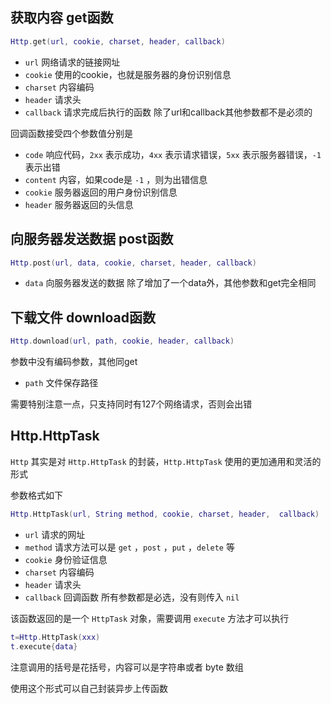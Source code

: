 ## 获取内容 get函数
``` lua
Http.get(url, cookie, charset, header, callback)
```
* `url` 网络请求的链接网址
* `cookie` 使用的cookie，也就是服务器的身份识别信息
* `charset` 内容编码
* `header` 请求头
* `callback` 请求完成后执行的函数
除了url和callback其他参数都不是必须的

回调函数接受四个参数值分别是
* `code` 响应代码，`2xx` 表示成功，`4xx` 表示请求错误，`5xx` 表示服务器错误，`-1` 表示出错
* `content` 内容，如果code是 `-1` ，则为出错信息
* `cookie` 服务器返回的用户身份识别信息
* `header` 服务器返回的头信息

## 向服务器发送数据 post函数
``` lua
Http.post(url, data, cookie, charset, header, callback)
```
* `data` 向服务器发送的数据
除了增加了一个data外，其他参数和get完全相同

## 下载文件 download函数
``` lua
Http.download(url, path, cookie, header, callback)
```
参数中没有编码参数，其他同get
* `path` 文件保存路径

需要特别注意一点，只支持同时有127个网络请求，否则会出错

## Http.HttpTask
`Http` 其实是对 `Http.HttpTask` 的封装，`Http.HttpTask` 使用的更加通用和灵活的形式

参数格式如下
``` lua
Http.HttpTask(url, String method, cookie, charset, header,  callback)
```
* `url` 请求的网址
* `method` 请求方法可以是 `get` ，`post` ，`put` ，`delete` 等
* `cookie` 身份验证信息
* `charset` 内容编码
* `header` 请求头
* `callback` 回调函数
所有参数都是必选，没有则传入 `nil`

该函数返回的是一个 `HttpTask` 对象，需要调用 `execute` 方法才可以执行
``` lua
t=Http.HttpTask(xxx)
t.execute{data}
```

注意调用的括号是花括号，内容可以是字符串或者 byte 数组

使用这个形式可以自己封装异步上传函数

